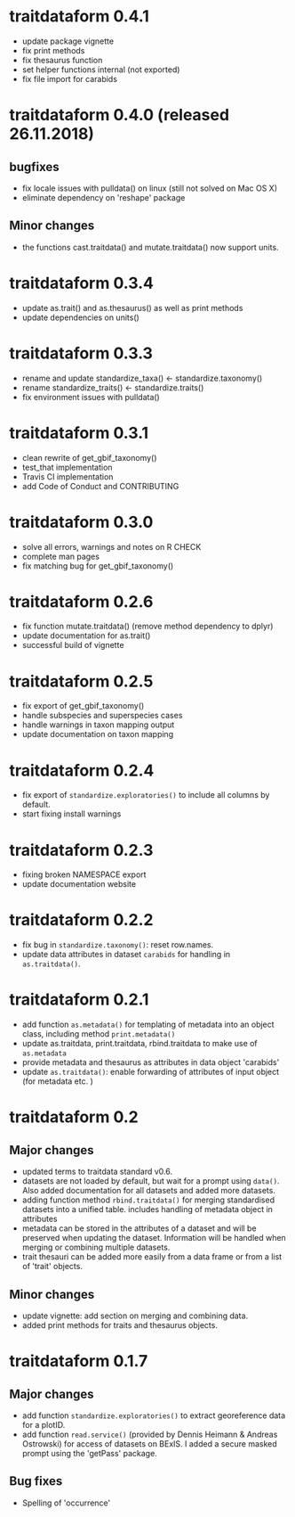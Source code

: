 # traitdataform 0.4.1

- update package vignette
- fix print methods
- fix thesaurus function
- set helper functions internal (not exported) 
- fix file import for carabids

# traitdataform 0.4.0 (released 26.11.2018)

## bugfixes

- fix locale issues with pulldata() on linux (still not solved on Mac OS X)
- eliminate dependency on 'reshape' package

## Minor changes

- the functions cast.traitdata() and mutate.traitdata() now support units. 

# traitdataform 0.3.4

- update as.trait() and as.thesaurus() as well as print methods
- update dependencies on units()

# traitdataform 0.3.3

- rename and update standardize_taxa() <- standardize.taxonomy()
- rename standardize_traits() <- standardize.traits()
- fix environment issues with pulldata()

# traitdataform 0.3.1

- clean rewrite of get_gbif_taxonomy()
- test_that implementation
- Travis CI implementation 
- add Code of Conduct and CONTRIBUTING

# traitdataform 0.3.0

- solve all errors, warnings and notes on R CHECK
- complete man pages  
- fix matching bug for get_gbif_taxonomy()

# traitdataform 0.2.6 

- fix function mutate.traitdata() (remove method dependency to dplyr)
- update documentation for as.trait()
- successful build of vignette

# traitdataform 0.2.5

- fix export of get_gbif_taxonomy() 
- handle subspecies and superspecies cases
- handle warnings in taxon mapping output
- update documentation on taxon mapping

# traitdataform 0.2.4

- fix export of `standardize.exploratories()` to include all columns by default. 
- start fixing install warnings 

# traitdataform 0.2.3

- fixing broken NAMESPACE export
- update documentation website

# traitdataform 0.2.2

- fix bug in `standardize.taxonomy()`: reset row.names. 
- update data attributes in dataset `carabids` for handling in `as.traitdata()`.

# traitdataform 0.2.1

- add function `as.metadata()` for templating of metadata into an object class, including method `print.metadata()`
- update as.traitdata, print.traitdata, rbind.traitdata to make use of `as.metadata` 
- provide metadata and thesaurus as attributes in data object 'carabids'
- update `as.traitdata()`: enable forwarding of attributes of input object (for metadata etc. )

# traitdataform 0.2

## Major changes

- updated terms to traitdata standard v0.6.
- datasets are not loaded by default, but wait for a prompt using `data()`. Also added documentation for all datasets and added more datasets.  
- adding function method `rbind.traitdata()` for merging standardised datasets into a unified table. includes handling of metadata object in attributes
- metadata can be stored in the attributes of a dataset and will be preserved when updating the dataset. Information will be handled when merging or combining multiple datasets. 
- trait thesauri can be added more easily from a data frame or from a list of 'trait' objects. 


## Minor changes

- update vignette: add section on merging and combining data. 
- added print methods for traits and thesaurus objects. 


# traitdataform 0.1.7

## Major changes

- add function `standardize.exploratories()` to extract georeference data for a plotID. 
- add function `read.service()` (provided by Dennis Heimann & Andreas Ostrowski)  for access of datasets on BExIS. I added a secure masked prompt using the 'getPass' package. 

## Bug fixes

- Spelling of 'occurrence' 

